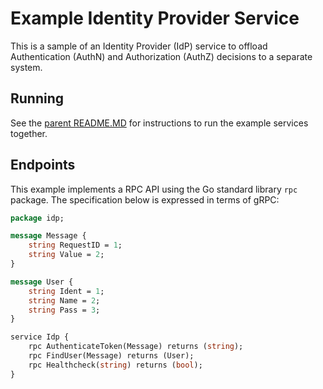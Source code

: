 # Example Identity Provider Service

This is a sample of an Identity Provider (IdP) service to offload
Authentication (AuthN) and Authorization (AuthZ) decisions to a
separate system.

## Running

See the [parent README.MD](../README.md) for instructions to run
the example services together.

## Endpoints

This example implements a RPC API using the Go standard library `rpc`
package.  The specification below is expressed in terms of gRPC:

``` protobuf
package idp;

message Message {
    string RequestID = 1;
    string Value = 2;
}

message User {
    string Ident = 1;
    string Name = 2;
    string Pass = 3;
}

service Idp {
    rpc AuthenticateToken(Message) returns (string);
    rpc FindUser(Message) returns (User);
    rpc Healthcheck(string) returns (bool);
}
```

